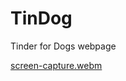 # TinDog
 Tinder for Dogs webpage

[screen-capture.webm](https://github.com/AymirAydinli/TinDog/assets/22778361/af20c8fa-a9ff-4e68-a301-680a0e437ef0)
